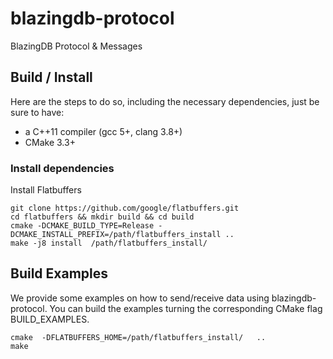 # blazingdb-protocol
BlazingDB Protocol &amp; Messages


## Build / Install 

Here are the steps to do so, including the necessary dependencies, just be sure to have:

- a C++11 compiler (gcc 5+, clang 3.8+)
- CMake 3.3+

### Install dependencies

Install Flatbuffers

```
git clone https://github.com/google/flatbuffers.git
cd flatbuffers && mkdir build && cd build
cmake -DCMAKE_BUILD_TYPE=Release -DCMAKE_INSTALL_PREFIX=/path/flatbuffers_install ..
make -j8 install  /path/flatbuffers_install/
```

## Build Examples

We provide some examples on how to send/receive data using blazingdb-protocol.
You can build the examples turning the corresponding CMake flag BUILD_EXAMPLES.

```
cmake  -DFLATBUFFERS_HOME=/path/flatbuffers_install/   ..
make
```
